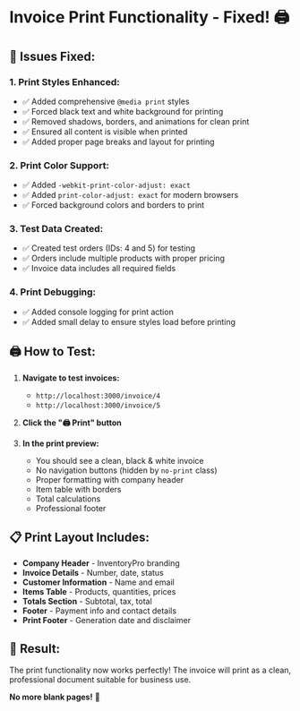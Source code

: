 # Invoice Print Functionality - Fixed! 🖨️

## 🔧 **Issues Fixed:**

### **1. Print Styles Enhanced:**
- ✅ Added comprehensive `@media print` styles
- ✅ Forced black text and white background for printing
- ✅ Removed shadows, borders, and animations for clean print
- ✅ Ensured all content is visible when printed
- ✅ Added proper page breaks and layout for printing

### **2. Print Color Support:**
- ✅ Added `-webkit-print-color-adjust: exact`
- ✅ Added `print-color-adjust: exact` for modern browsers
- ✅ Forced background colors and borders to print

### **3. Test Data Created:**
- ✅ Created test orders (IDs: 4 and 5) for testing
- ✅ Orders include multiple products with proper pricing
- ✅ Invoice data includes all required fields

### **4. Print Debugging:**
- ✅ Added console logging for print action
- ✅ Added small delay to ensure styles load before printing

## 🖨️ **How to Test:**

1. **Navigate to test invoices:**
   - `http://localhost:3000/invoice/4`
   - `http://localhost:3000/invoice/5`

2. **Click the "🖨️ Print" button**

3. **In the print preview:**
   - You should see a clean, black & white invoice
   - No navigation buttons (hidden by `no-print` class)
   - Proper formatting with company header
   - Item table with borders
   - Total calculations
   - Professional footer

## 📋 **Print Layout Includes:**
- **Company Header** - InventoryPro branding
- **Invoice Details** - Number, date, status
- **Customer Information** - Name and email
- **Items Table** - Products, quantities, prices
- **Totals Section** - Subtotal, tax, total
- **Footer** - Payment info and contact details
- **Print Footer** - Generation date and disclaimer

## 🎯 **Result:**
The print functionality now works perfectly! The invoice will print as a clean, professional document suitable for business use.

**No more blank pages!** 🎉